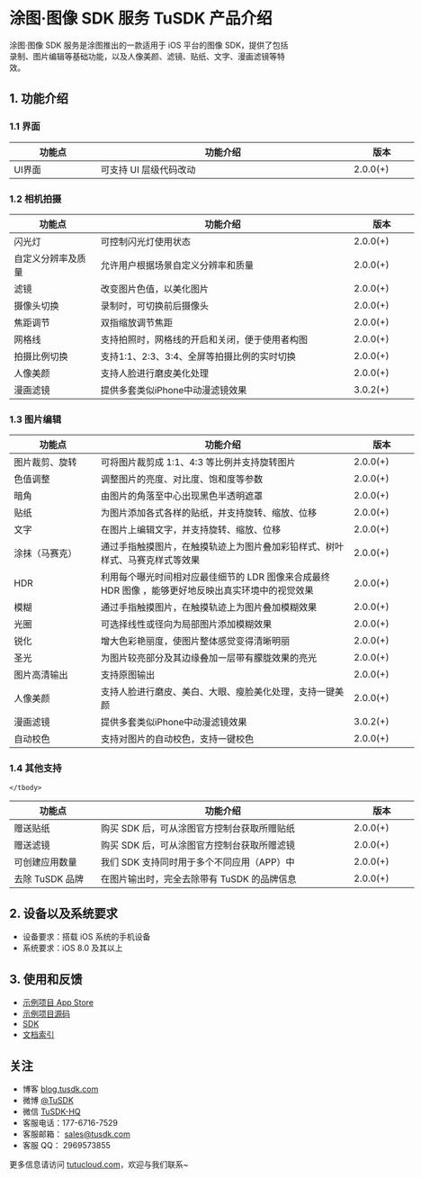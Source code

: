 # 涂图·图像 SDK 服务 TuSDK 产品介绍

涂图·图像 SDK 服务是涂图推出的一款适用于 iOS 平台的图像 SDK，提供了包括录制、图片编辑等基础功能，以及人像美颜、滤镜、贴纸、文字、漫画滤镜等特效。

## 1. 功能介绍

### 1.1 界面

<table cellpadding="0" cellspacing="0"  style="width:720px;border-collapse: collapse;">
	<thead>
      <tr>
        <th  width="140">功能点</th>
        <th  width="440">功能介绍</th>
		<th  width="100">版本</th>
      </tr>
    </thead>
    <tbody>
        <tr >
            <td >UI界面</td>
            <td >可支持 UI 层级代码改动</td>
			<td >2.0.0(+)</td>
        </tr>
    </tbody>
</table>


### 1.2 相机拍摄

<table cellpadding="0" cellspacing="0"  style="width:720px;border-collapse: collapse;">
	<thead>
      <tr>
        <th  width="140">功能点</th>
        <th  width="440">功能介绍</th>
		<th  width="100">版本</th>
      </tr>
    </thead>
    <tbody>
        <tr >
            <td >闪光灯</td>
            <td >可控制闪光灯使用状态</td>
			<td >2.0.0(+)</td>
        </tr>
		<tr >
            <td >自定义分辨率及质量</td>
            <td >允许用户根据场景自定义分辨率和质量</td>
			<td >2.0.0(+)</td>
        </tr>
		<tr >
            <td >滤镜</td>
            <td >改变图片色值，以美化图片</td>
			<td >2.0.0(+)</td>
        </tr
		<tr >
            <td >摄像头切换</td>
            <td >录制时，可切换前后摄像头</td>
			<td >2.0.0(+)</td>
        </tr>
		<tr >
            <td >焦距调节</td>
            <td >双指缩放调节焦距</td>
			<td >2.0.0(+)</td>
        </tr>
		<tr >
            <td >网格线</td>
            <td >支持拍照时，网格线的开启和关闭，便于使用者构图</td>
			<td >2.0.0(+)</td>
        </tr>
		<tr >
            <td >拍摄比例切换</td>
            <td >支持1:1、2:3、3:4、全屏等拍摄比例的实时切换</td>
			<td >2.0.0(+)</td>
        </tr>
		<tr >
            <td >人像美颜</td>
            <td >支持人脸进行磨皮美化处理</td>
			<td >2.0.0(+)</td>
        </tr>
		<tr >
            <td >漫画滤镜</td>
            <td >提供多套类似iPhone中动漫滤镜效果</td>
			<td >3.0.2(+)</td>
        </tr>
	</tbody>
</table>


### 1.3 图片编辑

<table cellpadding="0" cellspacing="0"  style="width:720px;border-collapse: collapse;">
	<thead>
      <tr>
        <th  width="140">功能点</th>
        <th  width="440">功能介绍</th>
		<th  width="100">版本</th>
      </tr>
    </thead>
    <tbody>
        <tr >
            <td >图片裁剪、旋转</td>
            <td >可将图片裁剪成 1:1、4:3 等比例并支持旋转图片</td>
			<td >2.0.0(+)</td>
        </tr>
        <tr >
            <td >色值调整</td>
            <td >调整图片的亮度、对比度、饱和度等参数</td>
			<td >2.0.0(+)</td>
        </tr>
        <tr >
            <td >暗角</td>
            <td >由图片的角落至中心出现黑色半透明遮罩</td>
			<td >2.0.0(+)</td>
        </tr>
        <tr >
            <td >贴纸</td>
            <td >为图片添加各式各样的贴纸，并支持旋转、缩放、位移</td>
			<td >2.0.0(+)</td>
        </tr>
        <tr >
            <td >文字</td>
            <td >在图片上编辑文字，并支持旋转、缩放、位移</td>
			<td >2.0.0(+)</td>
        </tr>
        <tr >
            <td >涂抹（马赛克）</td>
            <td >通过手指触摸图片，在触摸轨迹上为图片叠加彩铅样式、树叶样式、马赛克样式等效果</td>
			<td >2.0.0(+)</td>
        </tr>
        <tr >
            <td >HDR</td>
            <td >利用每个曝光时间相对应最佳细节的 LDR 图像来合成最终 HDR 图像 ，能够更好地反映出真实环境中的视觉效果</td>
			<td >2.0.0(+)</td>
        </tr>
        <tr >
            <td >模糊</td>
            <td >通过手指触摸图片，在触摸轨迹上为图片叠加模糊效果</td>
			<td >2.0.0(+)</td>
        </tr>
        <tr >
            <td >光圈</td>
            <td >可选择线性或径向为局部图片添加模糊效果</td>
			<td >2.0.0(+)</td>
        </tr>
        <tr >
            <td >锐化</td>
            <td >增大色彩艳丽度，使图片整体感觉变得清晰明丽</td>
			<td >2.0.0(+)</td>
        </tr>
        <tr >
            <td >圣光</td>
            <td >为图片较亮部分及其边缘叠加一层带有朦胧效果的亮光</td>
			<td >2.0.0(+)</td>
        </tr>
        <tr >
            <td >图片高清输出</td>
            <td >支持原图输出</td>
			<td >2.0.0(+)</td>
        </tr>
		<tr >
            <td >人像美颜</td>
            <td >支持人脸进行磨皮、美白、大眼、瘦脸美化处理，支持一键美颜</td>
			<td >2.0.0(+)</td>
        </tr>
		<tr >
            <td >漫画滤镜</td>
            <td >提供多套类似iPhone中动漫滤镜效果</td>
			<td >3.0.2(+)</td>
        </tr>
		<tr >
            <td >自动校色</td>
            <td >支持对图片的自动校色，支持一键校色</td>
			<td >2.0.0(+)</td>
        </tr>
    </tbody>
</table>

### 1.4 其他支持

<table cellpadding="0" cellspacing="0"  style="width:720px;border-collapse: collapse;">
	<thead>
      <tr>
        <th  width="140">功能点</th>
        <th  width="440">功能介绍</th>
		<th  width="100">版本</th>
      </tr>
    </thead>
    <tbody>
        <tr >
            <td >赠送贴纸</td>
            <td >购买 SDK 后，可从涂图官方控制台获取所赠贴纸</td>
			<td >2.0.0(+)</td>
        </tr>
        <tr >
            <td >赠送滤镜</td>
            <td >购买 SDK 后，可从涂图官方控制台获取所赠滤镜</td>
			<td >2.0.0(+)</td>
        </tr>
        <tr >
            <td >可创建应用数量</td>
            <td >我们 SDK 支持同时用于多个不同应用（APP）中</td>
			<td >2.0.0(+)</td>
        </tr>
        <tr >
            <td >去除 TuSDK 品牌</td>
            <td >在图片输出时，完全去除带有 TuSDK 的品牌信息</td>
			<td >2.0.0(+)</td>
        
    </tbody>
</table>


## 2. 设备以及系统要求


* 设备要求：搭载 iOS 系统的手机设备
* 系统要求：iOS 8.0 及其以上

## 3. 使用和反馈

* [示例项目 App Store](https://itunes.apple.com/cn/app/tusdk/id958053682)
* [示例项目源码](https://github.com/TuSDK/TuSDK-for-iOS-demo)
* [SDK](https://github.com/TuSDK/TuSDK-for-iOS)
* [文档索引](https://tutucloud.com/doc)

## 关注

* 博客 [blog.tusdk.com](https://blog.tusdk.com/)
* 微博 [@TuSDK](https://weibo.com/tusdk)
* 微信 [TuSDK-HQ](https://tutucloud.com/img/tusdk-wechat-qrcode.png)
* 客服电话：177-6716-7529
* 客服邮箱： [sales@tusdk.com](mailto:sales@tusdk.com)
* 客服 QQ： 2969573855

更多信息请访问 [tutucloud.com](https://tutucloud.com/)，欢迎与我们联系~










